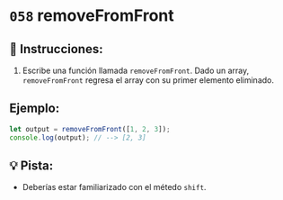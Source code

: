# `058` removeFromFront

## 📝 Instrucciones:

1. Escribe una función llamada `removeFromFront`. Dado un array, `removeFromFront` regresa el array con su primer elemento eliminado.

## Ejemplo:

```Javascript
let output = removeFromFront([1, 2, 3]);
console.log(output); // --> [2, 3]
```
## 💡 Pista:

* Deberías estar familiarizado con el métedo `shift`.
